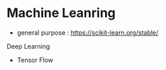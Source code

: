 
# Machine Leanring
- general purpose : https://scikit-learn.org/stable/


Deep Learning
- Tensor Flow